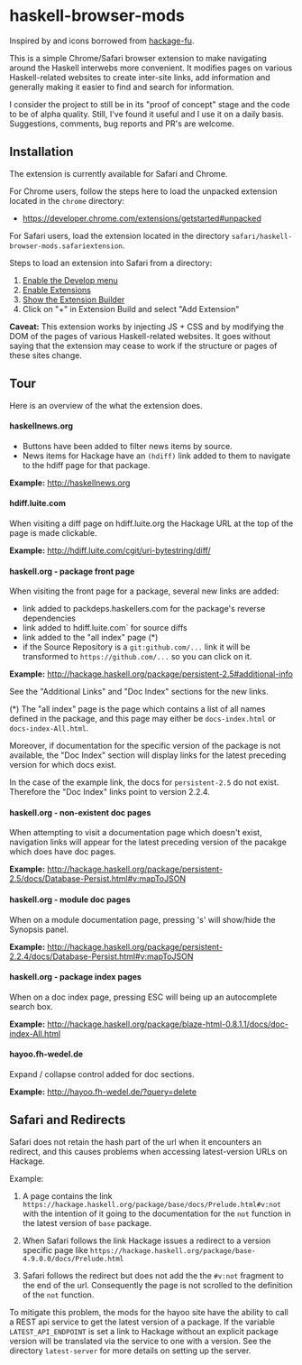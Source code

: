 
# haskell-browser-mods

Inspired by and icons borrowed from [hackage-fu](https://github.com/statusfailed/hackage-fu).

This is a simple Chrome/Safari browser extension to make navigating around the
Haskell interwebs more convenient. It modifies pages on various Haskell-related
websites to create inter-site links, add information and generally making it
easier to find and search for information.

I consider the project to still be in its "proof of concept" stage and the code to be of
alpha quality. Still, I've found it useful and I use it on a daily basis.  Suggestions,
comments, bug reports and PR's are welcome.

## Installation

The extension is currently available for Safari and Chrome.

For Chrome users, follow the steps here to load the unpacked extension located in the `chrome` directory:

- https://developer.chrome.com/extensions/getstarted#unpacked

For Safari users, load the extension located in the directory `safari/haskell-browser-mods.safariextension`.

Steps to load an extension into Safari from a directory:

1. [Enable the Develop menu](http://myownapp.com/manuals/tutorial_create_safariextension/#Enable%20Develop%20menu)
2. [Enable Extensions](http://myownapp.com/manuals/tutorial_create_safariextension/#Enable%20Extensions)
3. [Show the Extension Builder](http://myownapp.com/manuals/tutorial_create_safariextension/#Create%20an%20Extension)
4. Click on "+" in Extension Build and select "Add Extension"


__Caveat:__ This extension works by injecting JS + CSS and by modifying
the DOM of the pages of various Haskell-related websites.
It goes without saying that the extension may cease to work
if the structure or pages of these sites change.

## Tour

Here is an overview of the what the extension does.

#### haskellnews.org

- Buttons have been added to filter news items by source.
- News items for Hackage have an `(hdiff)` link added to them to navigate to the hdiff page for that package.

__Example:__ http://haskellnews.org

#### hdiff.luite.com

When visiting a diff page on hdiff.luite.org the Hackage URL at the top of the page is made clickable.

__Example:__ http://hdiff.luite.com/cgit/uri-bytestring/diff/

#### haskell.org - package front page

When visiting the front page for a package, several new links are added:

- link added to packdeps.haskellers.com for the package's reverse dependencies
- link added to hdiff.luite.com` for source diffs
- link added to the "all index" page (*)
- if the Source Repository is a `git:github.com/...` link it will be transformed
to `https://github.com/...` so you can click on it.

__Example:__ http://hackage.haskell.org/package/persistent-2.5#additional-info

See the "Additional Links" and "Doc Index" sections for the new links.

(*) The "all index" page is the page which contains a list of all names defined in the package,
and this page may either be `docs-index.html` or `docs-index-All.html`.

Moreover, if documentation for the specific version of the package is not
available, the "Doc Index" section will display links for the
latest preceding version for which docs exist.

In the case of the example link, the docs for `persistent-2.5` do not exist. Therefore
the "Doc Index" links point to version 2.2.4.

#### haskell.org - non-existent doc pages

When attempting to visit a documentation page which doesn't exist,
navigation links will appear for the latest preceding version of
the pacakge which does have doc pages.

__Example:__ http://hackage.haskell.org/package/persistent-2.5/docs/Database-Persist.html#v:mapToJSON

#### haskell.org - module doc pages

When on a module documentation page, pressing 's' will show/hide the Synopsis panel.

__Example:__ http://hackage.haskell.org/package/persistent-2.2.4/docs/Database-Persist.html#v:mapToJSON

#### haskell.org - package index pages

When on a doc index page, pressing ESC will being up an autocomplete search box.

__Example:__ http://hackage.haskell.org/package/blaze-html-0.8.1.1/docs/doc-index-All.html

#### hayoo.fh-wedel.de

Expand / collapse control added for doc sections.

__Example:__ http://hayoo.fh-wedel.de/?query=delete

## Safari and Redirects

Safari does not retain the hash part of the url when it encounters an redirect,
and this causes problems when accessing latest-version URLs on Hackage.

Example:

1. A page contains the link `https://hackage.haskell.org/package/base/docs/Prelude.html#v:not`
with the intention of it going to the documentation for the `not` function in the latest version of `base` package.

2. When Safari follows the link Hackage issues a redirect to a version specific page like `https://hackage.haskell.org/package/base-4.9.0.0/docs/Prelude.html`

3. Safari follows the redirect but does not add the the `#v:not` fragment to the end of the url.
Consequently the page is not scrolled to the definition of the `not` function.

To mitigate this problem, the mods for the hayoo site have the ability to call a REST api service
to get the latest version of a package. If the variable `LATEST_API_ENDPOINT` is set
a link to Hackage without an explicit package version will be translated via the service to one
with a version.  See the directory `latest-server` for more details on setting up the server.

